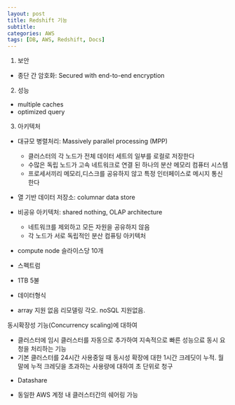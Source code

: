 ```yaml
---
layout: post
title: Redshift 기능
subtitle: 
categories: AWS
tags: [DB, AWS, Redshift, Docs]
---
```


1. 보안
- 종단 간 암호화: Secured with end-to-end encryption

2. 성능
- multiple caches
- optimized query

3. 아키텍처
- 대규모 병렬처리: Massively parallel processing (MPP)
	- 클러스터의 각 노드가 전체 데이터 세트의 일부를 로컬로 저장한다
	- 수많은 독립 노드가 고속 네트워크로 연결 된 하나의 분산 메모리 컴퓨터 시스템
	- 프로세서끼리 메모리,디스크를 공유하지 않고 특정 인터페이스로 메시지 통신한다
- 열 기반 데이터 저장소: columnar data store

- 비공유 아키텍처: shared nothing, OLAP architecture
	- 네트워크를 제외하고 모든 자원을 공유하지 않음
	- 각 노드가 서로 독립적인 분산 컴퓨팅 아키텍처
- compute node 슬라이스당 10개

* 스펙트럼
- 1TB 5불

* 데이터형식
- array 지원 없음 리모델링 각오. noSQL 지원없음. 


동시확장성 기능(Concurrency scaling)에 대하여 
- 클러스터에 임시 클러스터를 자동으로 추가하여 지속적으로 빠른 성능으료 동시 요청을 처리하는 기능
- 기본 클러스터를 24시간 사용중일 때 동시성 확장에 대한 1시간 크레딧이 누적. 월말에 누적 크레딧을 초과하는 사용량에 대하여 초 단위로 청구

* Datashare
- 동일한 AWS 계정 내 클러스터간의 쉐어링 가능


